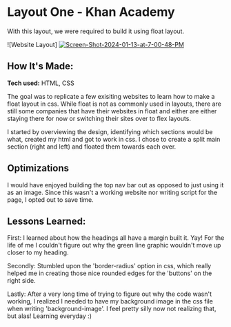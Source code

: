 # <b>Layout One - Khan Academy</b>
With this layout, we were required to build it using float layout.

![Website Layout] <a href="https://ibb.co/pPtMjwf"><img src="https://i.ibb.co/Qc2TvQP/Screen-Shot-2024-01-13-at-7-00-48-PM.png" alt="Screen-Shot-2024-01-13-at-7-00-48-PM" border="0"></a><br/>

## How It's Made:

**Tech used:** HTML, CSS

The goal was to replicate a few exisiting websites to learn how to make a float layout in css. While float is not as commonly used in layouts, there are still some companies that have their websites in float and either are either staying there for now or switching their sites over to flex layouts. 

I started by overviewing the design, identifying which sections would be what, created my html and got to work in css. I chose to create a split main section (right and left) and floated them towards each over. 

## Optimizations

I would have enjoyed building the top nav bar out as opposed to just using it as an image. Since this wasn't a working website nor writing script for the page, I opted out to save time. 

## Lessons Learned:

First: I learned about how the headings all have a margin built it. Yay! For the life of me I couldn't figure out why the green line graphic wouldn't move up closer to my heading. 

Secondly: Stumbled upon the 'border-radius' option in css, which really helped me in creating those nice rounded edges for the 'buttons' on the right side.

Lastly: After a very long time of trying to figure out why the code wasn't working, I realized I needed to have my background image in the css file when writing 'background-image'. I feel pretty silly now not realizing that, but alas! Learning everyday :)
